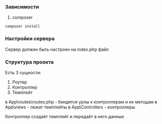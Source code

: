 ﻿### Зависимости
1. composer
```
composer install
```

### Настройки сервера
Сервер должен быть настроен на index.php файл


### Структура проекта
Есть 3 сущности:
1. Роутер
2. Контроллер
3. Темплейт

в App\routes\routes.php - биндятся урлы к контроллерам и их методам
в App\views - лежат темплейты
в App\Controllers - контроллеры

Контроллер создаёт темплейт и передаёт в него данные